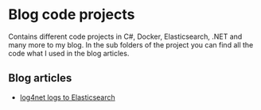 # Blog code projects
Contains different code projects in C#, Docker, Elasticsearch, .NET and many more to my blog. In the sub folders of the project you can find all the code what I used in the blog articles. 

## Blog articles
* [log4net logs to Elasticsearch](https://www.google.com)